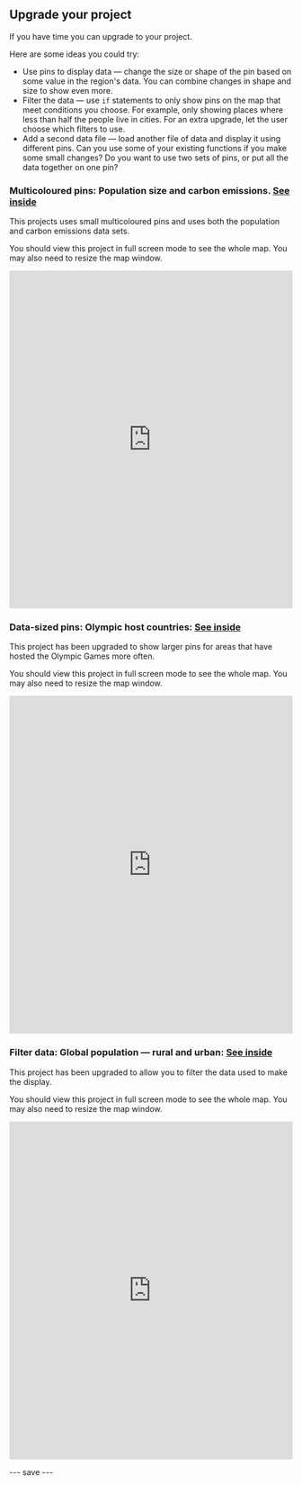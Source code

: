## Upgrade your project

If you have time you can upgrade to your project. 

Here are some ideas you could try:
- Use pins to display data — change the size or shape of the pin based on some value in the region's data. You can combine changes in shape and size to show even more.
- Filter the data — use `if` statements to only show pins on the map that meet conditions you choose. For example, only showing places where less than half the people live in cities. For an extra upgrade, let the user choose which filters to use.
- Add a second data file — load another file of data and display it using different pins. Can you use some of your existing functions if you make some small changes? Do you want to use two sets of pins, or put all the data together on one pin?

### Multicoloured pins: Population size and carbon emissions. [See inside](https://trinket.io/python/b51eb6b362)

This projects uses small multicoloured pins and uses both the population and carbon emissions data sets.

You should view this project in full screen mode to see the whole map. You may also need to resize the map window.

<iframe src="https://trinket.io/embed/python/b51eb6b362" width="100%" height="600" frameborder="0" marginwidth="0" marginheight="0" allowfullscreen></iframe>


### Data-sized pins: Olympic host countries: [See inside](https://trinket.io/python/42df9879d7)
This project has been upgraded to show larger pins for areas that have hosted the Olympic Games more often.

You should view this project in full screen mode to see the whole map. You may also need to resize the map window.

<iframe src="https://trinket.io/embed/python/42df9879d7?outputOnly=true" width="100%" height="600" frameborder="0" marginwidth="0" marginheight="0" allowfullscreen></iframe>

### Filter data: Global population — rural and urban: [See inside](https://trinket.io/python/afcdf3fdea)
This project has been upgraded to allow you to filter the data used to make the display.

You should view this project in full screen mode to see the whole map. You may also need to resize the map window.

<iframe src="https://trinket.io/embed/python/afcdf3fdea?outputOnly=true" width="100%" height="600" frameborder="0" marginwidth="0" marginheight="0" allowfullscreen></iframe>

--- save ---
